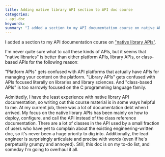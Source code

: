 ```yaml
---
title: Adding native library API section to API doc course
categories:
- api-doc
keywords: 
summary: "I added a section to my API documentation course on native API documentation. This is an area I'm hoping to develop more expertise in."
---
```


I added a section to my API documentation course on ["native library APIs"](http://idratherbewriting.com/nativelibraryapis_overview/). 

I'm never quite sure what to call these kinds of APIs, but it seems that "native libraries" is better than either platform APIs, library APIs, or class-based APIs for the following reason:

"Platform APIs" gets confused with API platforms that actually have APIs for managing your content on the  platform. "Library APIs" gets confused with APIs focused literally on libraries and library sciences. And "class-based APIs" is too narrowly focused on the C programming language family. 

Admittedly, I have the least experience with native library API documentation, so writing out this course material is in some ways helpful to me. At my current job, there was a lot of documentation debt when I arrived. My focus on the native library APIs has been mainly on how to deploy, configure, and call the API instead of the class reference documentation. There are a lot of classes in the API used by a small fraction of users who have yet to complain about the existing engineering-written doc, so it's never been a huge priority to dig into. Additionally, the lead engineer is surprisingly articulate and precise with words (even if he's perpetually grumpy and annoyed). Still, this doc is on my to-do list, and someday I'm going to overhaul it all.


